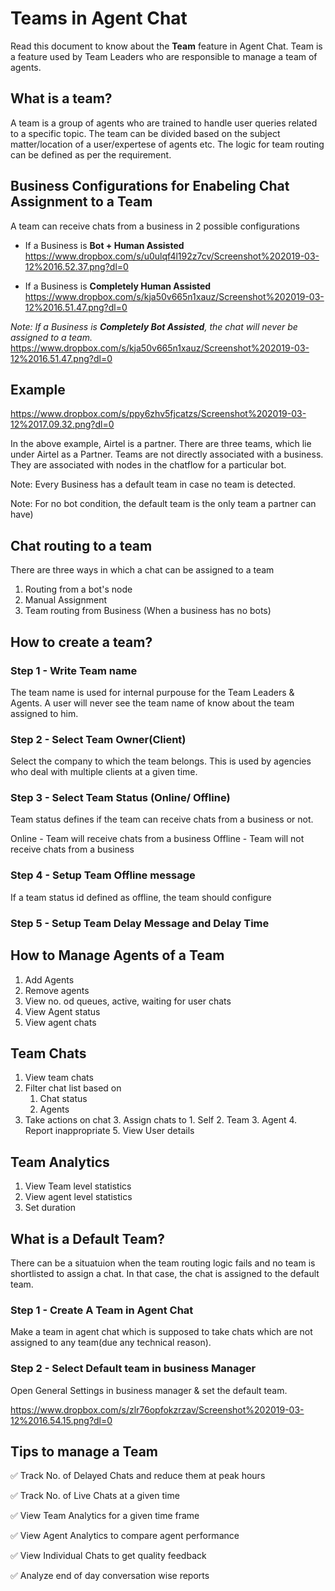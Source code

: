 # Teams in Agent Chat

Read this document to know about the **Team** feature in Agent Chat. Team is a feature used by Team Leaders who are responsible to manage a team of agents.

## What is a team?
A team is a group of agents who are trained to handle user queries related to a specific topic. The team can be divided based on the subject matter/location of a user/expertese of agents etc. The logic for team routing can be defined as per the requirement. 


## Business Configurations for Enabeling Chat Assignment to a Team

A team can receive chats from a business in 2 possible configurations

- If a Business is **Bot + Human Assisted** 
https://www.dropbox.com/s/u0ulqf4l192z7cv/Screenshot%202019-03-12%2016.52.37.png?dl=0

- If a Business is **Completely Human Assisted**
https://www.dropbox.com/s/kja50v665n1xauz/Screenshot%202019-03-12%2016.51.47.png?dl=0

_Note: If a Business is **Completely Bot Assisted**, the chat will never be assigned to a team._
https://www.dropbox.com/s/kja50v665n1xauz/Screenshot%202019-03-12%2016.51.47.png?dl=0




## Example

https://www.dropbox.com/s/ppy6zhv5fjcatzs/Screenshot%202019-03-12%2017.09.32.png?dl=0

In the above example, Airtel is a partner. There are three teams, which lie under Airtel as a Partner. Teams are not directly associated with a business. They are associated with nodes in the chatflow for a particular bot.

Note: Every Business has a default team in case no team is detected.

Note: For no bot condition, the default team is the only team a partner can have)


## Chat routing to a team

There are three ways in which a chat can be assigned to a team



1. Routing from a bot's node
2. Manual Assignment
3. Team routing from Business (When a business has no bots)



## How to create a team?



### Step 1 - Write Team name

The team name is used for internal purpouse for the Team Leaders & Agents. A user will never see the team name of know about the team assigned to him.

### Step 2 - Select Team Owner(Client)

Select the company to which the team belongs. This is used by agencies who deal with multiple clients at a given time.

### Step 3 - Select Team Status (Online/ Offline)

Team status defines if the team can receive chats from a business or not.

Online - Team will receive chats from a business
Offline - Team will not receive chats from a business

### Step 4 - Setup Team Offline message

If a team status id defined as offline, the team should configure 
### Step 5 - Setup Team Delay Message and Delay Time

## How to Manage Agents of a Team



1. Add Agents
2. Remove agents
3. View no. od queues, active, waiting for user chats
4. View Agent status
5. View agent chats


## Team Chats



1. View team chats
2. Filter chat list based on
    1. Chat status
    2. Agents
3. Take actions on chat
    3. Assign chats to 
        1. Self
        2. Team
        3. Agent
    4. Report inappropriate
    5. View User details


## Team Analytics



1. View Team level statistics
2. View agent level statistics
3. Set duration

## What is a Default Team?

There can be a situatuion when the team routing logic fails and no team is shortlisted to assign a chat. In that case, the chat is assigned to the default team.

### Step 1 - Create A Team in Agent Chat

Make a team in agent chat which is supposed to take chats which are not assigned to any team(due any technical reason).

### Step 2 - Select Default team in business Manager

Open General Settings in business manager & set the default team.

https://www.dropbox.com/s/zlr76opfokzrzav/Screenshot%202019-03-12%2016.54.15.png?dl=0

## Tips to manage a Team

✅ Track No. of Delayed Chats and reduce them at peak hours

✅ Track No. of Live Chats at a given time

✅ View Team Analytics for a given time frame

✅ View Agent Analytics to compare agent performance

✅ View Individual Chats to get quality feedback

✅ Analyze end of day conversation wise reports
